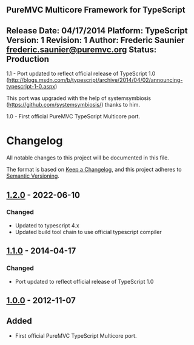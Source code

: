 PureMVC Multicore Framework for TypeScript
----------------------------------------------------------------------------------------------------
Release Date: 04/17/2014
Platform: TypeScript
Version: 1
Revision: 1
Author: Frederic Saunier <frederic.saunier@puremvc.org>
Status: Production
----------------------------------------------------------------------------------------------------

1.1 - Port updated to reflect official release of TypeScript 1.0 (http://blogs.msdn.com/b/typescript/archive/2014/04/02/announcing-typescript-1-0.aspx)

This port was upgraded with the help of systemsymbiosis (https://github.com/systemsymbiosis/)
thanks to him.

1.0 - First official PureMVC TypeScript Multicore port.



# Changelog
All notable changes to this project will be documented in this file.

The format is based on [Keep a Changelog](https://keepachangelog.com/en/1.0.0/),
and this project adheres to [Semantic Versioning](https://semver.org/spec/v2.0.0.html).
<!--
## [VERSION] - DATE
### Added
### Changed
### Deprecated
### Documentation
### Fixed
### Removed
### Security

[VERSION]: https://github.com/cbsinteractive/avia-js/compare/PREVIOUS_TAG...VERSION_TAG
-->
## [1.2.0] - 2022-06-10

### Changed
- Updated to typescript 4.x
- Updated build tool chain to use official typescript compiler


## [1.1.0] - 2014-04-17
### Changed
- Port updated to reflect official release of TypeScript 1.0


## [1.0.0] - 2012-11-07
## Added
- First official PureMVC TypeScript Multicore port.


[1.2.0]: https://github.com/PureMVC/puremvc-typescript-multicore-framework/compare/1.1.0...1.2.0
[1.1.0]: https://github.com/PureMVC/puremvc-typescript-multicore-framework/compare/1.0.0...1.1.0
[1.0.0]: https://github.com/PureMVC/puremvc-typescript-multicore-framework/tree/1.0.0
